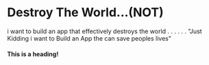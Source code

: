 # Destroy The World...(NOT)
i want to build an app that effectively destroys the world
.
.
.
.
.
.
"Just Kidding i want to Build an App the can save peoples lives"

#### This is a heading!
